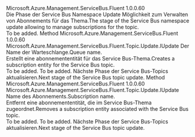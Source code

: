 <Type Name="IWithSubscription" FullName="Microsoft.Azure.Management.ServiceBus.Fluent.Topic.Update.IWithSubscription">
  <TypeSignature Language="C#" Value="public interface IWithSubscription" />
  <TypeSignature Language="ILAsm" Value=".class public interface auto ansi abstract IWithSubscription" />
  <TypeSignature Language="DocId" Value="T:Microsoft.Azure.Management.ServiceBus.Fluent.Topic.Update.IWithSubscription" />
  <TypeSignature Language="VB.NET" Value="Public Interface IWithSubscription" />
  <TypeSignature Language="F#" Value="type IWithSubscription = interface" />
  <AssemblyInfo>
    <AssemblyName>Microsoft.Azure.Management.ServiceBus.Fluent</AssemblyName>
    <AssemblyVersion>1.0.0.60</AssemblyVersion>
  </AssemblyInfo>
  <Interfaces />
  <Docs>
    <summary>
            <span data-ttu-id="bffab-101">Die Phase der Service Bus Namespace Update Möglichkeit zum Verwalten von Abonnements für das Thema.</span><span class="sxs-lookup"><span data-stu-id="bffab-101">The stage of the Service Bus namespace update allowing to manage subscriptions for the topic.</span></span>
            </summary>
    <remarks>To be added.</remarks>
  </Docs>
  <Members>
    <Member MemberName="WithNewSubscription">
      <MemberSignature Language="C#" Value="public Microsoft.Azure.Management.ServiceBus.Fluent.Topic.Update.IUpdate WithNewSubscription (string name);" />
      <MemberSignature Language="ILAsm" Value=".method public hidebysig newslot virtual instance class Microsoft.Azure.Management.ServiceBus.Fluent.Topic.Update.IUpdate WithNewSubscription(string name) cil managed" />
      <MemberSignature Language="DocId" Value="M:Microsoft.Azure.Management.ServiceBus.Fluent.Topic.Update.IWithSubscription.WithNewSubscription(System.String)" />
      <MemberSignature Language="VB.NET" Value="Public Function WithNewSubscription (name As String) As IUpdate" />
      <MemberSignature Language="F#" Value="abstract member WithNewSubscription : string -&gt; Microsoft.Azure.Management.ServiceBus.Fluent.Topic.Update.IUpdate" Usage="iWithSubscription.WithNewSubscription name" />
      <MemberType>Method</MemberType>
      <AssemblyInfo>
        <AssemblyName>Microsoft.Azure.Management.ServiceBus.Fluent</AssemblyName>
        <AssemblyVersion>1.0.0.60</AssemblyVersion>
      </AssemblyInfo>
      <ReturnValue>
        <ReturnType>Microsoft.Azure.Management.ServiceBus.Fluent.Topic.Update.IUpdate</ReturnType>
      </ReturnValue>
      <Parameters>
        <Parameter Name="name" Type="System.String" />
      </Parameters>
      <Docs>
        <param name="name"><span data-ttu-id="bffab-102">Der Name der Warteschlange.</span><span class="sxs-lookup"><span data-stu-id="bffab-102">Queue name.</span></span></param>
        <summary>
            <span data-ttu-id="bffab-103">Erstellt eine abonnemententität für das Service Bus-Thema.</span><span class="sxs-lookup"><span data-stu-id="bffab-103">Creates a subscription entity for the Service Bus topic.</span></span>
            </summary>
        <returns>To be added.</returns>
        <remarks>To be added.</remarks>
        <return><span data-ttu-id="bffab-104">Nächste Phase der Service Bus-Topics aktualisieren.</span><span class="sxs-lookup"><span data-stu-id="bffab-104">Next stage of the Service Bus topic update.</span></span></return>
      </Docs>
    </Member>
    <Member MemberName="WithoutSubscription">
      <MemberSignature Language="C#" Value="public Microsoft.Azure.Management.ServiceBus.Fluent.Topic.Update.IUpdate WithoutSubscription (string name);" />
      <MemberSignature Language="ILAsm" Value=".method public hidebysig newslot virtual instance class Microsoft.Azure.Management.ServiceBus.Fluent.Topic.Update.IUpdate WithoutSubscription(string name) cil managed" />
      <MemberSignature Language="DocId" Value="M:Microsoft.Azure.Management.ServiceBus.Fluent.Topic.Update.IWithSubscription.WithoutSubscription(System.String)" />
      <MemberSignature Language="VB.NET" Value="Public Function WithoutSubscription (name As String) As IUpdate" />
      <MemberSignature Language="F#" Value="abstract member WithoutSubscription : string -&gt; Microsoft.Azure.Management.ServiceBus.Fluent.Topic.Update.IUpdate" Usage="iWithSubscription.WithoutSubscription name" />
      <MemberType>Method</MemberType>
      <AssemblyInfo>
        <AssemblyName>Microsoft.Azure.Management.ServiceBus.Fluent</AssemblyName>
        <AssemblyVersion>1.0.0.60</AssemblyVersion>
      </AssemblyInfo>
      <ReturnValue>
        <ReturnType>Microsoft.Azure.Management.ServiceBus.Fluent.Topic.Update.IUpdate</ReturnType>
      </ReturnValue>
      <Parameters>
        <Parameter Name="name" Type="System.String" />
      </Parameters>
      <Docs>
        <param name="name"><span data-ttu-id="bffab-105">Name des Abonnements.</span><span class="sxs-lookup"><span data-stu-id="bffab-105">Subscription name.</span></span></param>
        <summary>
            <span data-ttu-id="bffab-106">Entfernt eine abonnemententität, die im Service Bus-Thema zugeordnet.</span><span class="sxs-lookup"><span data-stu-id="bffab-106">Removes a subscription entity associated with the Service Bus topic.</span></span>
            </summary>
        <returns>To be added.</returns>
        <remarks>To be added.</remarks>
        <return><span data-ttu-id="bffab-107">Nächste Phase der Service Bus-Topics aktualisieren.</span><span class="sxs-lookup"><span data-stu-id="bffab-107">Next stage of the Service Bus topic update.</span></span></return>
      </Docs>
    </Member>
  </Members>
</Type>